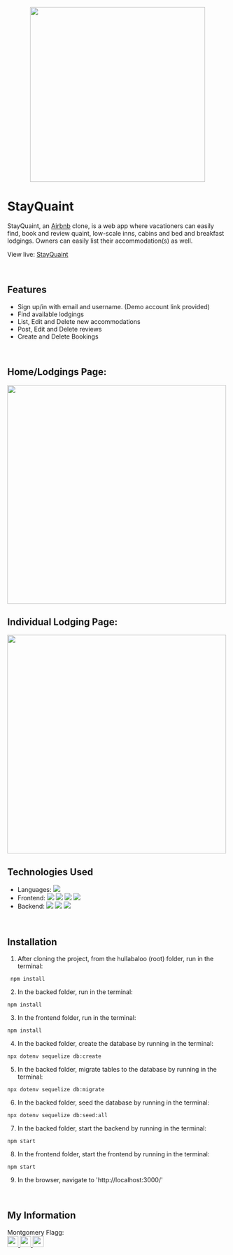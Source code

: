 <p align='center'>
  <img src='https://i.imgur.com/LOv8ujp.png' width='400px' >
</p>

# StayQuaint
StayQuaint, an <a href='https://airbnb.com'>Airbnb</a> clone, is a web app where vacationers can easily find, book and review quaint, low-scale inns, cabins and bed and breakfast lodgings.  Owners can easily list their accommodation(s) as well.

View live: <a href='https://stayquaint.herokuapp.com/'>StayQuaint</a>

<br />

## Features

- Sign up/in with email and username. (Demo account link provided)
- Find available lodgings
- List, Edit and Delete new accommodations
- Post, Edit and Delete reviews
- Create and Delete Bookings
<br />

## Home/Lodgings Page:

<img src="" width='500px' />
<br />

## Individual Lodging Page:

<img src="" width='500px' />
<br />


## Technologies Used

- Languages: ![](https://img.shields.io/badge/-JavaSript-ffffff?style=flat-square&logo=javascript&logoColor=ff0000)
- Frontend:
  ![](https://img.shields.io/badge/-React-ffffff?style=flat-square&logo=react&logoColor=ff0000)
  ![](https://img.shields.io/badge/-Redux-ffffff?style=flat-square&logo=redux&logoColor=ff0000)
  ![](https://img.shields.io/badge/-CSS3-ffffff?style=flat-square&logo=css3&logoColor=ff0000)
  ![](https://img.shields.io/badge/-HTML5-ffffff?style=flat-square&logo=html5&logoColor=ff0000)
- Backend:
  ![](https://img.shields.io/badge/-Node.js-ffffff?style=flat-square&logo=node.js&logoColor=ff0000)
  ![](https://img.shields.io/badge/-Express-ffffff?style=flat-square&logo=express&logoColor=ff0000)
  ![](https://img.shields.io/badge/-PostgreSQL-ffffff?style=flat-square&logo=postgresql&logoColor=ff0000)

<br />

## Installation

1. After cloning the project, from the hullabaloo (root) folder, run in the terminal:
```
 npm install
```

2. In the backed folder, run in the terminal:
```
npm install
```

3. In the frontend folder, run in the terminal:
```
npm install
```

4. In the backed folder, create the database by running in the terminal:
```
npx dotenv sequelize db:create
```

5. In the backed folder, migrate tables to the database by running in the terminal:
```
npx dotenv sequelize db:migrate
```

6. In the backed folder, seed the database by running in the terminal:
```
npx dotenv sequelize db:seed:all
```

7. In the backed folder, start the backend by running in the terminal:
```
npm start
```

8. In the frontend folder, start the frontend by running in the terminal:
```
npm start
```

9. In the browser, navigate to 'http://localhost:3000/'

<br />

## My Information

Montgomery Flagg:
<br />
<a href='monteflagg@gmail.com'>
<img src="https://i.imgur.com/jLLwTjh.png" width="25" height="25">
</a>
<a href='https://www.linkedin.com/in/montgomeryflagg/'>
<img src="https://logodix.com/logo/91031.png" width="25" height="25">
</a>
<a href='https://github.com/theflaggship'>
<img src="https://icones.pro/wp-content/uploads/2021/06/icone-github-grise.png" width="25" height="25">
</a>

